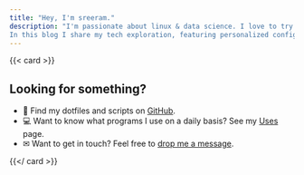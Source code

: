 ```yaml
---
title: "Hey, I'm sreeram."
description: "I'm passionate about linux & data science. I love to try new things.\n\n
In this blog I share my tech exploration, featuring personalized configurations and passionate hands-on projects."
---
```


{{< card >}}
## Looking for something?

- 📜 Find my dotfiles and scripts on [GitHub](https://github.com/sreeram2022).
- 💻 Want to know what programs I use on a daily basis? See my [Uses](/uses) page.
- ✉ Want to get in touch? Feel free to [drop me a message](/contact).

{{</ card >}}
